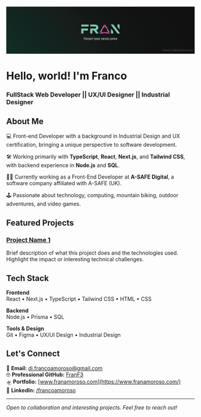 ![FullStack Web Developer || Industrial Designer](https://github.com/Frankovg/Frankovg/blob/main/in-banner.png)

# Hello, world! I'm Franco

### FullStack Web Developer || UX/UI Designer || Industrial Designer 

## About Me

💻 Front-end Developer with a background in Industrial Design and UX certification, bringing a unique perspective to software development.

🛠 Working primarily with **TypeScript**, **React**, **Next.js**, and **Tailwind CSS**, with backend experience in **Node.js** and **SQL**.

👨‍💻 Currently working as a Front-End Developer at **A-SAFE Digital**, a software company affiliated with A-SAFE (UK).

🕹 Passionate about technology, computing, mountain biking, outdoor adventures, and video games.

## Featured Projects

### [Project Name 1](link-to-project)
Brief description of what this project does and the technologies used. Highlight the impact or interesting technical challenges.

## Tech Stack

**Frontend**  
React • Next.js • TypeScript • Tailwind CSS • HTML • CSS

**Backend**  
Node.js • Prisma • SQL

**Tools & Design**  
Git • Figma • UX/UI Design • Industrial Design

## Let's Connect

📧 **Email:** di.francoamoroso@gmail.com  
🤓 **Professional GitHub:** [FranF3](https://github.com/FranF3)  
🛸 **Portfolio:** [www.franamoroso.com](https://www.franamoroso.com/)  
📶 **LinkedIn:** [/francoamoroso](https://www.linkedin.com/in/francoamoroso/)

---

*Open to collaboration and interesting projects. Feel free to reach out!*
